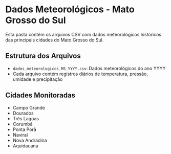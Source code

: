 # Dados Meteorológicos - Mato Grosso do Sul

Esta pasta contém os arquivos CSV com dados meteorológicos históricos das principais cidades do Mato Grosso do Sul.

## Estrutura dos Arquivos

- `dados_meteorologicos_MS_YYYY.csv`: Dados meteorológicos do ano YYYY
- Cada arquivo contém registros diários de temperatura, pressão, umidade e precipitação

## Cidades Monitoradas

- Campo Grande
- Dourados
- Três Lagoas
- Corumbá
- Ponta Porã
- Naviraí
- Nova Andradina
- Aquidauana